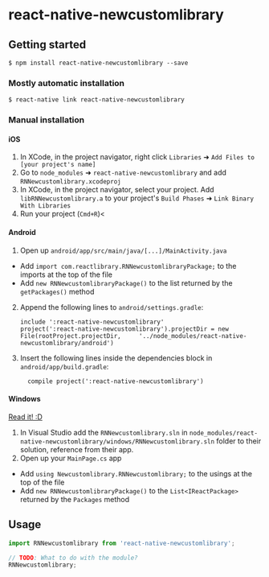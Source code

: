 
# react-native-newcustomlibrary

## Getting started

`$ npm install react-native-newcustomlibrary --save`

### Mostly automatic installation

`$ react-native link react-native-newcustomlibrary`

### Manual installation


#### iOS

1. In XCode, in the project navigator, right click `Libraries` ➜ `Add Files to [your project's name]`
2. Go to `node_modules` ➜ `react-native-newcustomlibrary` and add `RNNewcustomlibrary.xcodeproj`
3. In XCode, in the project navigator, select your project. Add `libRNNewcustomlibrary.a` to your project's `Build Phases` ➜ `Link Binary With Libraries`
4. Run your project (`Cmd+R`)<

#### Android

1. Open up `android/app/src/main/java/[...]/MainActivity.java`
  - Add `import com.reactlibrary.RNNewcustomlibraryPackage;` to the imports at the top of the file
  - Add `new RNNewcustomlibraryPackage()` to the list returned by the `getPackages()` method
2. Append the following lines to `android/settings.gradle`:
  	```
  	include ':react-native-newcustomlibrary'
  	project(':react-native-newcustomlibrary').projectDir = new File(rootProject.projectDir, 	'../node_modules/react-native-newcustomlibrary/android')
  	```
3. Insert the following lines inside the dependencies block in `android/app/build.gradle`:
  	```
      compile project(':react-native-newcustomlibrary')
  	```

#### Windows
[Read it! :D](https://github.com/ReactWindows/react-native)

1. In Visual Studio add the `RNNewcustomlibrary.sln` in `node_modules/react-native-newcustomlibrary/windows/RNNewcustomlibrary.sln` folder to their solution, reference from their app.
2. Open up your `MainPage.cs` app
  - Add `using Newcustomlibrary.RNNewcustomlibrary;` to the usings at the top of the file
  - Add `new RNNewcustomlibraryPackage()` to the `List<IReactPackage>` returned by the `Packages` method


## Usage
```javascript
import RNNewcustomlibrary from 'react-native-newcustomlibrary';

// TODO: What to do with the module?
RNNewcustomlibrary;
```
  